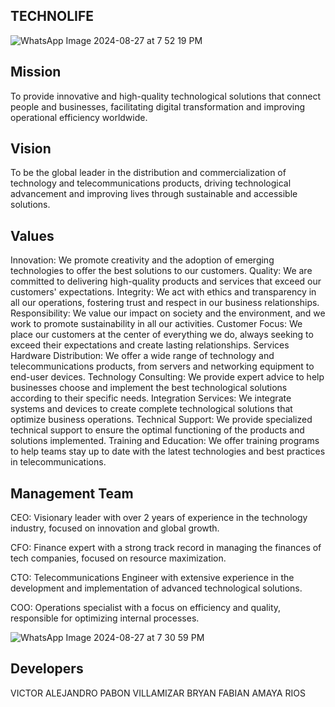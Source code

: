 ## TECHNOLIFE

![WhatsApp Image 2024-08-27 at 7 52 19 PM](https://github.com/user-attachments/assets/0a6d5dfa-c8fc-4671-ae76-f61b855f4139)

## Mission

To provide innovative and high-quality technological solutions that connect people and businesses, facilitating digital transformation and improving operational efficiency worldwide.

## Vision

To be the global leader in the distribution and commercialization of technology and telecommunications products, driving technological advancement and improving lives through sustainable and accessible solutions.

## Values

Innovation: We promote creativity and the adoption of emerging technologies to offer the best solutions to our customers.
Quality: We are committed to delivering high-quality products and services that exceed our customers' expectations.
Integrity: We act with ethics and transparency in all our operations, fostering trust and respect in our business relationships.
Responsibility: We value our impact on society and the environment, and we work to promote sustainability in all our activities.
Customer Focus: We place our customers at the center of everything we do, always seeking to exceed their expectations and create lasting relationships.
Services
Hardware Distribution: We offer a wide range of technology and telecommunications products, from servers and networking equipment to end-user devices.
Technology Consulting: We provide expert advice to help businesses choose and implement the best technological solutions according to their specific needs.
Integration Services: We integrate systems and devices to create complete technological solutions that optimize business operations.
Technical Support: We provide specialized technical support to ensure the optimal functioning of the products and solutions implemented.
Training and Education: We offer training programs to help teams stay up to date with the latest technologies and best practices in telecommunications.

## Management Team

CEO: Visionary leader with over 2 years of experience in the technology industry, focused on innovation and global growth.

CFO: Finance expert with a strong track record in managing the finances of tech companies, focused on resource maximization.

CTO: Telecommunications Engineer with extensive experience in the development and implementation of advanced technological solutions.

COO: Operations specialist with a focus on efficiency and quality, responsible for optimizing internal processes.

![WhatsApp Image 2024-08-27 at 7 30 59 PM](https://github.com/user-attachments/assets/419eac46-7d96-4e0b-b1fa-48a77a786195) 

## Developers

VICTOR ALEJANDRO PABON VILLAMIZAR
BRYAN FABIAN AMAYA RIOS

